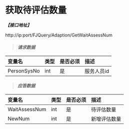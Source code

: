 # 获取待评估数量

_**【接口地址】**_

http://ip:port/FJQuery/Adaption/GetWaitAssessNum

> #### _请求数据_

| 变量名 | 类型 | 是否必须 | 描述 |
| :--- | :--- | :--- | :--- |
| PersonSysNo | int | 是 | 服务人员id |

> #### _应答数据_

| 变量名 | 类型 | 是否必须 | 描述 |
| :--- | :--- | :--- | :--- |
| WaitAssessNum | int | 是 | 待评估数量 |
| NewNum | int | 是 | 新增评估数量 |








